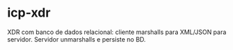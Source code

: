 # icp-xdr
XDR com banco de dados relacional: cliente marshalls para XML/JSON para servidor. Servidor unmarshalls e persiste no BD.
